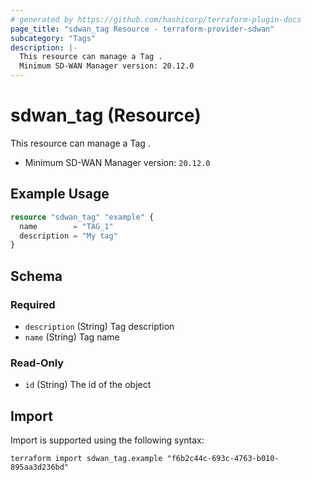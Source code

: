 ```yaml
---
# generated by https://github.com/hashicorp/terraform-plugin-docs
page_title: "sdwan_tag Resource - terraform-provider-sdwan"
subcategory: "Tags"
description: |-
  This resource can manage a Tag .
  Minimum SD-WAN Manager version: 20.12.0
---
```


# sdwan_tag (Resource)

This resource can manage a Tag .
  - Minimum SD-WAN Manager version: `20.12.0`

## Example Usage

```terraform
resource "sdwan_tag" "example" {
  name        = "TAG_1"
  description = "My tag"
}
```

<!-- schema generated by tfplugindocs -->
## Schema

### Required

- `description` (String) Tag description
- `name` (String) Tag name

### Read-Only

- `id` (String) The id of the object

## Import

Import is supported using the following syntax:

```shell
terraform import sdwan_tag.example "f6b2c44c-693c-4763-b010-895aa3d236bd"
```
